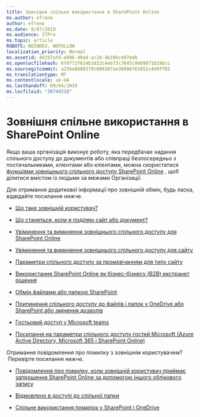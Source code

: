 ```yaml
---
title: Зовнішня спільне використання в SharePoint Online
ms.author: efrene
author: efrene
ms.date: 8/07/2019
ms.audience: ITPro
ms.topic: article
ROBOTS: NOINDEX, NOFOLLOW
localization_priority: Normal
ms.assetid: 4d197afd-e806-40ad-ac20-4b10bc497edb
ms.openlocfilehash: 6f8772f614b3d33c4eb73c7645c9b09971619bcc
ms.sourcegitcommit: a256e8680379c006287ae30996763051c4d9ff85
ms.translationtype: MT
ms.contentlocale: uk-UA
ms.lasthandoff: 09/04/2019
ms.locfileid: "36744518"
---
```

# <a name="external-sharing-in-sharepoint-online"></a>Зовнішня спільне використання в SharePoint Online

Якщо ваша організація виконує роботу, яка передбачає надання спільного доступу до документів або співпраці безпосередньо з постачальниками, клієнтами або клієнтами, можна скористатися [функціями зовнішнього спільного доступу SharePoint Online](https://docs.microsoft.com/sharepoint/external-sharing-overview) , щоб ділитися вмістом із людьми за межами Організації.

Для отримання додаткової інформації про зовнішній обмін, будь ласка, відвідайте посилання нижче.

- [Що таке зовнішній користувач?](https://docs.microsoft.com/sharepoint/external-sharing-overview#what-is-an-external-user)

- [Що станеться, коли я поділяю сайт або документ?](https://docs.microsoft.com/sharepoint/external-sharing-overview#what-happens-when-i-share-a-site-or-document)


- [Увімкнення та вимкнення зовнішнього спільного доступу для SharePoint Online](https://docs.microsoft.com/sharepoint/turn-external-sharing-on-or-off)

- [Увімкнення та вимкнення зовнішнього спільного доступу для сайту](https://docs.microsoft.com/sharepoint/change-external-sharing-site)

- [Параметри спільного доступу за промовчанням для типу сайту](https://docs.microsoft.com/Office365/Enterprise/microsoft-365-guest-settings#sharepoint-site-level)

- [Використання SharePoint Online як бізнес-бізнесу (B2B) екстранет рішення](https://docs.microsoft.com/sharepoint/create-b2b-extranet)

- [Обмін файлами або папкою SharePoint](https://support.office.com/article/share-sharepoint-files-or-folders-1fe37332-0f9a-4719-970e-d2578da4941c)

- [Припинення спільного доступу до файлів і папок у OneDrive або SharePoint або змінення дозволів](https://support.office.com/article/stop-sharing-onedrive-or-sharepoint-files-or-folders-or-change-permissions-0a36470f-d7fe-40a0-bd74-0ac6c1e13323)

- [Гостьовий доступ у Microsoft teams](https://docs.microsoft.com/MicrosoftTeams/guest-access)

- [Посилання на параметри спільного доступу гостей Microsoft (Azure Active Directory, Microsoft 365 і SharePoint Online)](https://docs.microsoft.com/Office365/Enterprise/microsoft-365-guest-settings) 



Отримання повідомлення про помилку з зовнішнім користувачем? &nbsp;Перевірте посилання нижче.

- [Повідомлення про помилку, коли зовнішній користувач приймає запрошення SharePoint Online за допомогою іншого облікового запису](https://docs.microsoft.com/sharepoint/support/sharing-and-permissions/error-when-external-user-accepts-an-invitation-by-using-another-account)

- [Відмовлено в доступі до спільної папки](https://docs.microsoft.com/sharepoint/support/sharing-and-permissions/cannot-access-shared-folder)

- [Спільне використання помилок у SharePoint і OneDrive](https://docs.microsoft.com/sharepoint/sharepoint-onedrive-error-message)

